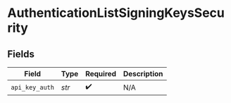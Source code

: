 # AuthenticationListSigningKeysSecurity


## Fields

| Field              | Type               | Required           | Description        |
| ------------------ | ------------------ | ------------------ | ------------------ |
| `api_key_auth`     | *str*              | :heavy_check_mark: | N/A                |